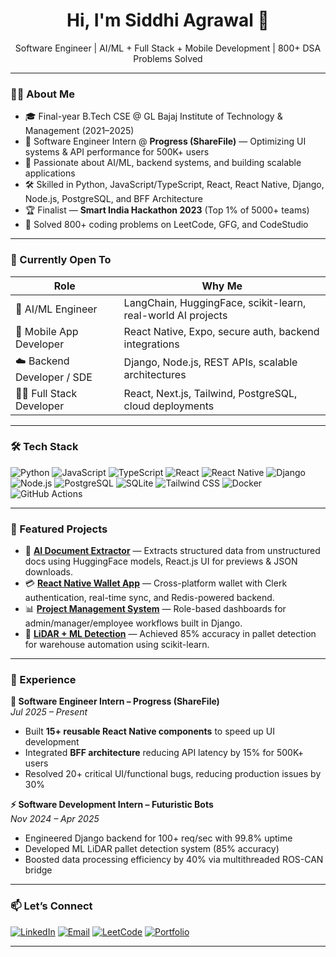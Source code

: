 <h1 align="center">Hi, I'm Siddhi Agrawal 👋</h1>
<p align="center">Software Engineer | AI/ML + Full Stack + Mobile Development | 800+ DSA Problems Solved</p>

---

### 👨‍💻 About Me

- 🎓 Final-year B.Tech CSE @ GL Bajaj Institute of Technology & Management (2021–2025)
- 🚀 Software Engineer Intern @ **Progress (ShareFile)** — Optimizing UI systems & API performance for 500K+ users
- 🧠 Passionate about AI/ML, backend systems, and building scalable applications
- 🛠 Skilled in Python, JavaScript/TypeScript, React, React Native, Django, Node.js, PostgreSQL, and BFF Architecture
- 🏆 Finalist — **Smart India Hackathon 2023** (Top 1% of 5000+ teams)
- 🧩 Solved 800+ coding problems on LeetCode, GFG, and CodeStudio

---

### 🔭 Currently Open To

| Role                          | Why Me                                                                  |
|--------------------------------|--------------------------------------------------------------------------|
| 🧠 AI/ML Engineer              | LangChain, HuggingFace, scikit-learn, real-world AI projects             |
| 📱 Mobile App Developer        | React Native, Expo, secure auth, backend integrations                   |
| ☁️ Backend Developer / SDE     | Django, Node.js, REST APIs, scalable architectures                       |
| 🧑‍💻 Full Stack Developer       | React, Next.js, Tailwind, PostgreSQL, cloud deployments                  |

---

### 🛠 Tech Stack

![Python](https://img.shields.io/badge/-Python-3776AB?style=flat&logo=python&logoColor=white)
![JavaScript](https://img.shields.io/badge/-JavaScript-F7DF1E?style=flat&logo=javascript&logoColor=black)
![TypeScript](https://img.shields.io/badge/-TypeScript-3178C6?style=flat&logo=typescript&logoColor=white)
![React](https://img.shields.io/badge/-React-20232A?style=flat&logo=react&logoColor=61DAFB)
![React Native](https://img.shields.io/badge/-React%20Native-20232A?style=flat&logo=react&logoColor=61DAFB)
![Django](https://img.shields.io/badge/-Django-092E20?style=flat&logo=django)
![Node.js](https://img.shields.io/badge/-Node.js-339933?style=flat&logo=nodedotjs&logoColor=white)
![PostgreSQL](https://img.shields.io/badge/-PostgreSQL-336791?style=flat&logo=postgresql)
![SQLite](https://img.shields.io/badge/-SQLite-003B57?style=flat&logo=sqlite)
![Tailwind CSS](https://img.shields.io/badge/-TailwindCSS-06B6D4?style=flat&logo=tailwindcss&logoColor=white)
![Docker](https://img.shields.io/badge/-Docker-2496ED?style=flat&logo=docker&logoColor=white)
![GitHub Actions](https://img.shields.io/badge/-GitHub%20Actions-2088FF?style=flat&logo=github-actions&logoColor=white)

---

### 📌 Featured Projects

- 🧠 **[AI Document Extractor](#)** — Extracts structured data from unstructured docs using HuggingFace models, React.js UI for previews & JSON downloads.
- 💳 **[React Native Wallet App](#)** — Cross-platform wallet with Clerk authentication, real-time sync, and Redis-powered backend.
- 📊 **[Project Management System](#)** — Role-based dashboards for admin/manager/employee workflows built in Django.
- 🤖 **[LiDAR + ML Detection](#)** — Achieved 85% accuracy in pallet detection for warehouse automation using scikit-learn.

---

### 💼 Experience

**🚀 Software Engineer Intern – Progress (ShareFile)**  
*Jul 2025 – Present*  
- Built **15+ reusable React Native components** to speed up UI development  
- Integrated **BFF architecture** reducing API latency by 15% for 500K+ users  
- Resolved 20+ critical UI/functional bugs, reducing production issues by 30%

**⚡ Software Development Intern – Futuristic Bots**  
*Nov 2024 – Apr 2025*  
- Engineered Django backend for 100+ req/sec with 99.8% uptime  
- Developed ML LiDAR pallet detection system (85% accuracy)  
- Boosted data processing efficiency by 40% via multithreaded ROS-CAN bridge

---

### 📫 Let’s Connect

[![LinkedIn](https://img.shields.io/badge/-LinkedIn-blue?style=flat&logo=linkedin)](https://linkedin.com/in/siddhi-agrawal-831328237)
[![Email](https://img.shields.io/badge/-Email-c14438?style=flat&logo=Gmail&logoColor=white)](mailto:a.siddhi0101@gmail.com)
[![LeetCode](https://img.shields.io/badge/-LeetCode-FFA116?style=flat&logo=leetcode&logoColor=black)](https://leetcode.com/u/agrawalriddhisiddhi8/)
[![Portfolio](https://img.shields.io/badge/-Portfolio-000000?style=flat&logo=vercel&logoColor=white)](https://siddhi-portfolio-rose.vercel.app/)

---

